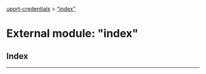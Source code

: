 [uport-credentials](../README.md) > ["index"](../modules/_index_.md)

# External module: "index"

## Index

---

